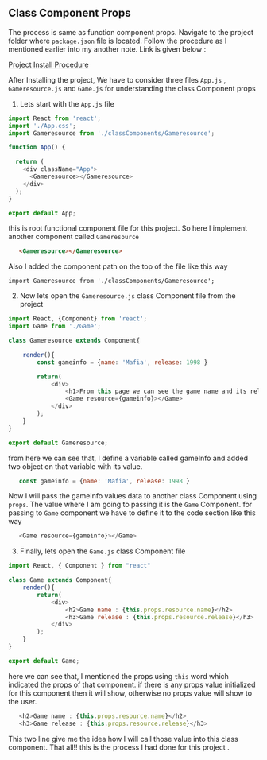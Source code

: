 ## Class Component Props

The process is same as function component props. Navigate to the project folder where `package.json` file is located. 
Follow the procedure as I mentioned earlier into my another note. Link is given below :

[Project Install Procedure](https://github.com/Maxyee/reactdevelopmentstrategies/tree/master/functionComponentProps)


After Installing the project, We have to consider three files `App.js` , `Gameresource.js` and `Game.js`  for understanding the class Component props

1. Lets start with the `App.js` file

```js
import React from 'react';
import './App.css';
import Gameresource from './classComponents/Gameresource';

function App() {

  return (
    <div className="App">
      <Gameresource></Gameresource>
    </div>
  );
}

export default App;

```
this is root functional component file for this project. So here I implement another component called `Gameresource` 

```html
   <Gameresource></Gameresource>

```

Also I added the component path on the top of the file like this way

`import Gameresource from './classComponents/Gameresource';`


2. Now lets open the `Gameresource.js` class Component file from the project

```js
import React, {Component} from 'react';
import Game from './Game';

class Gameresource extends Component{

    render(){
        const gameinfo = {name: 'Mafia', release: 1998 }

        return(
            <div>
                <h1>From this page we can see the game name and its release year !</h1>
                <Game resource={gameinfo}></Game>
            </div>
        );
    }
}

export default Gameresource;

```
from here we can see that, I define a variable called gameInfo and added two object on that variable with its value.

```js
   const gameinfo = {name: 'Mafia', release: 1998 }

```

Now I will pass the gameInfo values data to another class Component using `props`. The value where I am going to passing it
is the `Game` Component. for passing to `Game` component we have to define it to the code section like this way

```js
   <Game resource={gameinfo}></Game>

```


3. Finally, lets open the `Game.js` class Component file

```js
import React, { Component } from "react"

class Game extends Component{
    render(){
        return(
            <div>
                <h2>Game name : {this.props.resource.name}</h2>
                <h3>Game release : {this.props.resource.release}</h3>
            </div>
        );
    }
}

export default Game;

```
here we can see that, I mentioned the props using `this` word which indicated the props of that component. if there is any
props value initialized for this component then it will show, otherwise no props value will show to the user.

```js
   <h2>Game name : {this.props.resource.name}</h2>
   <h3>Game release : {this.props.resource.release}</h3>

```
This two line give me the idea how I will call those value into this class component. That all!! this is the process 
I had done for this project .
